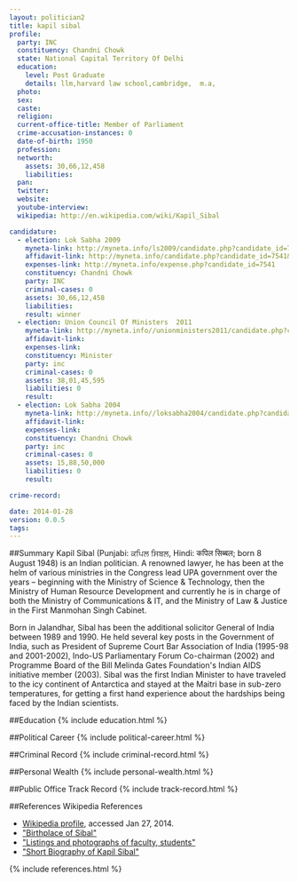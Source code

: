 ```yaml
---
layout: politician2
title: kapil sibal
profile: 
  party: INC
  constituency: Chandni Chowk
  state: National Capital Territory Of Delhi
  education: 
    level: Post Graduate
    details: llm,harvard law school,cambridge,  m.a,
  photo: 
  sex: 
  caste: 
  religion: 
  current-office-title: Member of Parliament
  crime-accusation-instances: 0
  date-of-birth: 1950
  profession: 
  networth: 
    assets: 30,66,12,458
    liabilities: 
  pan: 
  twitter: 
  website: 
  youtube-interview: 
  wikipedia: http://en.wikipedia.com/wiki/Kapil_Sibal

candidature: 
  - election: Lok Sabha 2009
    myneta-link: http://myneta.info/ls2009/candidate.php?candidate_id=7541
    affidavit-link: http://myneta.info/candidate.php?candidate_id=7541&scan=original
    expenses-link: http://myneta.info/expense.php?candidate_id=7541
    constituency: Chandni Chowk 
    party: INC
    criminal-cases: 0
    assets: 30,66,12,458
    liabilities: 
    result: winner 
  - election: Union Council Of Ministers  2011
    myneta-link: http://myneta.info//unionministers2011/candidate.php?candidate_id=18
    affidavit-link: 
    expenses-link: 
    constituency: Minister 
    party: inc
    criminal-cases: 0
    assets: 38,01,45,595
    liabilities: 0
    result:  
  - election: Lok Sabha 2004
    myneta-link: http://myneta.info//loksabha2004/candidate.php?candidate_id=2725
    affidavit-link: 
    expenses-link: 
    constituency: Chandni Chowk 
    party: inc
    criminal-cases: 0
    assets: 15,88,50,000
    liabilities: 0
    result:  

crime-record: 

date: 2014-01-28
version: 0.0.5
tags: 
---
```

##Summary
Kapil Sibal (Punjabi: ਕਪਿਲ ਸਿਬਲ, Hindi: कपिल सिब्बल; born 8 August 1948) is an Indian politician. A renowned lawyer, he has been at the helm of various ministries in the Congress lead UPA government over the years – beginning with the Ministry of Science & Technology, then the Ministry of Human Resource Development and currently he is in charge of both the Ministry of Communications & IT, and the Ministry of Law & Justice in the First Manmohan Singh Cabinet.

Born in Jalandhar, Sibal has been the additional solicitor General of India between 1989 and 1990. He held several key posts in the Government of India, such as President of Supreme Court Bar Association of India (1995-98 and 2001-2002), Indo-US Parliamentary Forum Co-chairman (2002) and Programme Board of the Bill Melinda Gates Foundation's Indian AIDS initiative member (2003). Sibal was the first Indian Minister to have traveled to the icy continent of Antarctica and stayed at the Maitri base in sub-zero temperatures, for getting a first hand experience about the hardships being faced by the Indian scientists.


##Education
{% include education.html %}


##Political Career
{% include political-career.html %}


##Criminal Record
{% include criminal-record.html %}


##Personal Wealth
{% include personal-wealth.html %}


##Public Office Track Record
{% include track-record.html %}


##References
Wikipedia References
- [Wikipedia profile]({{page.profile.wikipedia}}), accessed Jan 27, 2014.
- ["Birthplace of Sibal"][wiki1]
- ["Listings and photographs of faculty, students"][wiki2]
- ["Short Biography of Kapil Sibal"][wiki3]

[wiki1]: http://www.archive.india.gov.in/govt/loksabhampbiodata.php?mpcode=4077
[wiki2]: http://www.law.harvard.edu/library/special/research/biographical-research-guide.html
[wiki3]: http://www.preservearticles.com/2012012521459/short-biography-of-kapil-sibal.html


{% include references.html %}